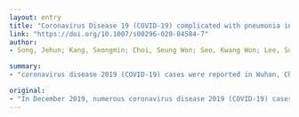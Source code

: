 ```yaml
---
layout: entry
title: "Coronavirus Disease 19 (COVID-19) complicated with pneumonia in a patient with rheumatoid arthritis receiving conventional disease-modifying antirheumatic drugs"
link: "https://doi.org/10.1007/s00296-020-04584-7"
author:
- Song, Jehun; Kang, Seongmin; Choi, Seung Won; Seo, Kwang Won; Lee, Sunggun; So, Min Wook; Lim, Doo-Ho

summary:
- "coronavirus disease 2019 (COVID-19) cases were reported in Wuhan, China. However, its impact on rheumatoid arthritis (RA) patients is unknown. Chest X-ray showed increased opacity on the right lower lung area. The patient was treated with conventional disease-modifying antirheumatic drugs (cDMARDs) The patient presented with a 4-day history of myalgia and febrile sensation. It was confirmed by real-time PCR for COVID 19) cases in China has since spread throughout the world."

original:
- "In December 2019, numerous coronavirus disease 2019 (COVID-19) cases were reported in Wuhan, China, which has since spread throughout the world. However, its impact on rheumatoid arthritis (RA) patients is unknown. Herein, we report a case of COVID-19 pneumonia in a 61-year-old female RA patient who was receiving conventional disease-modifying antirheumatic drugs (cDMARDs). The patient presented with a 4-day history of myalgia and febrile sensation. COVID-19 was confirmed by real-time polymerase chain reaction (PCR). Chest X-ray showed increased opacity on the right lower lung area, and C-reactive protein level was slightly elevated. The patient was treated with antiviral agents (lopinavir/ritonavir), and treatment with cDMARDs was discontinued except hydroxychloroquine. Her symptoms and laboratory results gradually improved. Three weeks later, real-time PCR for COVID-19 showed negative conversion, and the patient was discharged without any complications."
---
```


